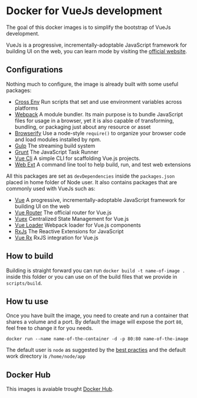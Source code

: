 # Docker for VueJs development

The goal of this docker images is to simplify the bootstrap of VueJs development.

VueJs is a progressive, incrementally-adoptable JavaScript framework for building UI on the web, you can learn mode by visiting the [official website](http://vuejs.org).

## Configurations

Nothing much to configure, the image is already built with some useful packages:

- [Cross Env](https://www.npmjs.com/package/cross-env) Run scripts that set and use environment variables across platforms
- [Webpack](https://www.npmjs.com/package/webpack) A module bundler. Its main purpose is to bundle JavaScript files for usage in a browser, yet it is also capable of transforming, bundling, or packaging just about any resource or asset
- [Browserify](https://www.npmjs.com/package/browserify) Use a node-style `require()` to organize your browser code and load modules installed by npm.
- [Gulp](https://www.npmjs.com/package/gulp) The streaming build system
- [Grunt](https://www.npmjs.com/package/grunt) The JavaScript Task Runner
- [Vue Cli](https://www.npmjs.com/package/vue-cli) A simple CLI for scaffolding Vue.js projects.
- [Web Ext](https://github.com/mozilla/web-ext) A command line tool to help build, run, and test web extensions

All this packages are set as `devDependencies` inside the `packages.json` placed in home folder of Node user. It also contains packages that are commonly used with VueJs such as:

- [Vue](https://github.com/vuejs/vue) A progressive, incrementally-adoptable JavaScript framework for building UI on the web
- [Vue Router](https://github.com/vuejs/vue-router) The official router for Vue.js
- [Vuex](https://github.com/vuejs/vuex) Centralized State Management for Vue.js
- [Vue Loader](https://github.com/vuejs/vue-loader) Webpack loader for Vue.js components
- [RxJs](https://github.com/Reactive-Extensions/RxJS) The Reactive Extensions for JavaScript
- [Vue Rx](https://github.com/vuejs/vue-rx) RxJS integration for Vue.js

## How to build

Building is straight forward you can run `docker build -t name-of-image .` inside this folder or you can use on of the build files that we provide in `scripts/build`.

## How tu use

Once you have built the image, you need to create and run a container that shares a volume and a port. By default the image will expose the port `80`, feel free to change it for you needs.

`docker run --name name-of-the-container -d -p 80:80 name-of-the-image`

The default user is `node` as suggested by the [best practies](https://github.com/nodejs/docker-node/blob/master/docs/BestPractices.md#non-root-user) and the default work directory is `/home/node/app`

## Docker Hub

This images is avaiable trought [Docker Hub](https://hub.docker.com/r/6gosrl/vuejs).